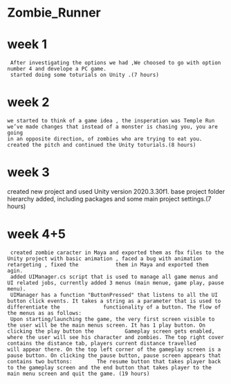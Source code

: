 # Zombie_Runner

# week 1
   
     After investigating the options we had ,We choosed to go with option number 4 and develope a PC game.
     started doing some toturials on Unity .(7 hours)
     
# week 2     
    we started to think of a game idea , the insperation was Temple Run we’ve made changes that instead of a monster is chasing you, you are going 
    in an opposite direction, of zombies who are trying to eat you.
    created the pitch and continued the Unity toturials.(8 hours)
    
    
# week 3
  created new project and used Unity version 2020.3.30f1. base project folder hierarchy added, including packages and some main project settings.(7 hours)

# week 4+5
     created zombie caracter in Maya and exported them as fbx files to the Unity project with basic animation , faced a bug with animation retargeting , fixed the            them in Maya and exported them agin.
     added UIManager.cs script that is used to manage all game menus and UI related jobs, currently added 3 menus (main menue, game play, pause menu).
     UIManager has a function "ButtonPressed" that listens to all the UI button click events. It takes a string as a parameter that is used to differentiate the              functionality of a button. The flow of the menus as as follows:
     Upon starting/launching the game, the very first screen visible to the user will be the main menus screen. It has 1 play button. On clicking the play button the          Gameplay screen gets enabled, where the user will see his character and zombies. The top right cover contains the distance tab, players current distance travelled        will appear there. On the top left corner of the gameplay screen is a pause button. On clicking the pause button, pause screen appears that contains two buttons:        The resume button that takes player back to the gameplay screen and the end button that takes player to the main menu screen and quit the game. (19 hours)
     
     
     

     
 
